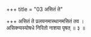 +++
title = "03 असितं ते"

+++
असितं ते प्रलयनमास्थानमसितं तव ।  
असिक्न्यस्योषधे निरितो नाशया पृषत् ॥ ३ ॥